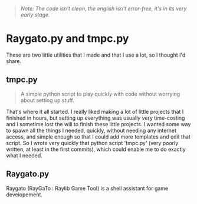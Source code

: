 
> *Note: The code isn't clean, the english isn't error-free, it's in its very early stage.*

# Raygato.py and tmpc.py

These are two little utilities that I made and that I use a lot, so I thought I'd share.

## tmpc.py

> A simple python script to play quickly with code without worrying about setting up stuff.

That's where it all started. I really liked making a lot of little projects that I finished in hours, but setting up everything was usually very time-costing and I sometime lost the will to finish these little projects. I wanted some way to spawn all the things I needed, quickly, without needing any internet access, and simple enough so that I could add more templates and edit that script. So I wrote very quickly that python script 'tmpc.py' (very poorly written, at least in the first commits), which could enable me to do exactly what I needed.


## Raygato.py

Raygato (RayGaTo : Raylib Game Tool) is a shell assistant for game developement.

